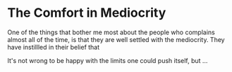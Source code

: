 # The Comfort in Mediocrity

One of the things that bother me most about the people who complains almost all of the time, is that they are well settled with the mediocrity. They have instillled in their belief that 

It's not wrong to be happy with the limits one could push itself, but ...
